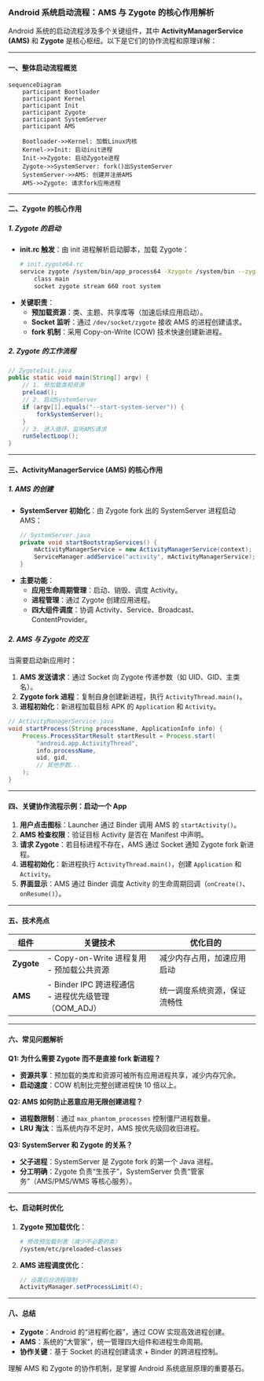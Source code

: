 ### **Android 系统启动流程：AMS 与 Zygote 的核心作用解析**

Android 系统的启动流程涉及多个关键组件，其中 **ActivityManagerService (AMS)** 和 **Zygote** 是核心枢纽。以下是它们的协作流程和原理详解：

---

#### **一、整体启动流程概览**
```mermaid
sequenceDiagram
    participant Bootloader
    participant Kernel
    participant Init
    participant Zygote
    participant SystemServer
    participant AMS

    Bootloader->>Kernel: 加载Linux内核
    Kernel->>Init: 启动init进程
    Init->>Zygote: 启动Zygote进程
    Zygote->>SystemServer: fork()出SystemServer
    SystemServer->>AMS: 创建并注册AMS
    AMS->>Zygote: 请求fork应用进程
```

---

#### **二、Zygote 的核心作用**
##### **1. Zygote 的启动**
- **init.rc 触发**：由 init 进程解析启动脚本，加载 Zygote：
  ```bash
  # init.zygote64.rc
  service zygote /system/bin/app_process64 -Xzygote /system/bin --zygote --start-system-server
      class main
      socket zygote stream 660 root system
  ```
- **关键职责**：
  - **预加载资源**：类、主题、共享库等（加速后续应用启动）。
  - **Socket 监听**：通过 `/dev/socket/zygote` 接收 AMS 的进程创建请求。
  - **fork 机制**：采用 Copy-on-Write (COW) 技术快速创建新进程。

##### **2. Zygote 的工作流程**
```java
// ZygoteInit.java
public static void main(String[] argv) {
    // 1. 预加载类和资源
    preload(); 
    // 2. 启动SystemServer
    if (argv[1].equals("--start-system-server")) {
        forkSystemServer();
    }
    // 3. 进入循环，监听AMS请求
    runSelectLoop();
}
```

---

#### **三、ActivityManagerService (AMS) 的核心作用**
##### **1. AMS 的创建**
- **SystemServer 初始化**：由 Zygote fork 出的 SystemServer 进程启动 AMS：
  ```java
  // SystemServer.java
  private void startBootstrapServices() {
      mActivityManagerService = new ActivityManagerService(context);
      ServiceManager.addService("activity", mActivityManagerService);
  }
  ```
- **主要功能**：
  - **应用生命周期管理**：启动、销毁、调度 Activity。
  - **进程管理**：通过 Zygote 创建应用进程。
  - **四大组件调度**：协调 Activity、Service、Broadcast、ContentProvider。

##### **2. AMS 与 Zygote 的交互**
当需要启动新应用时：
1. **AMS 发送请求**：通过 Socket 向 Zygote 传递参数（如 UID、GID、主类名）。
2. **Zygote fork 进程**：复制自身创建新进程，执行 `ActivityThread.main()`。
3. **进程初始化**：新进程加载目标 APK 的 `Application` 和 `Activity`。

```java
// ActivityManagerService.java
void startProcess(String processName, ApplicationInfo info) {
    Process.ProcessStartResult startResult = Process.start(
        "android.app.ActivityThread", 
        info.processName,
        uid, gid, 
        // 其他参数...
    );
}
```

---

#### **四、关键协作流程示例：启动一个 App**
1. **用户点击图标**：Launcher 通过 Binder 调用 AMS 的 `startActivity()`。
2. **AMS 检查权限**：验证目标 Activity 是否在 Manifest 中声明。
3. **请求 Zygote**：若目标进程不存在，AMS 通过 Socket 通知 Zygote fork 新进程。
4. **进程初始化**：新进程执行 `ActivityThread.main()`，创建 `Application` 和 `Activity`。
5. **界面显示**：AMS 通过 Binder 调度 Activity 的生命周期回调（`onCreate()`、`onResume()`）。

---

#### **五、技术亮点**
| **组件**  | **关键技术**                                                                 | **优化目的**                     |
|-----------|-----------------------------------------------------------------------------|--------------------------------|
| **Zygote** | - Copy-on-Write 进程复用<br>- 预加载公共资源                                  | 减少内存占用，加速应用启动          |
| **AMS**    | - Binder IPC 跨进程通信<br>- 进程优先级管理（OOM_ADJ）                       | 统一调度系统资源，保证流畅性         |

---

#### **六、常见问题解析**
**Q1: 为什么需要 Zygote 而不是直接 fork 新进程？**  
- **资源共享**：预加载的类库和资源可被所有应用进程共享，减少内存冗余。
- **启动速度**：COW 机制比完整创建进程快 10 倍以上。

**Q2: AMS 如何防止恶意应用无限创建进程？**  
- **进程数限制**：通过 `max_phantom_processes` 控制僵尸进程数量。
- **LRU 淘汰**：当系统内存不足时，AMS 按优先级回收旧进程。

**Q3: SystemServer 和 Zygote 的关系？**  
- **父子进程**：SystemServer 是 Zygote fork 的第一个 Java 进程。
- **分工明确**：Zygote 负责“生孩子”，SystemServer 负责“管家务”（AMS/PMS/WMS 等核心服务）。

---

#### **七、启动耗时优化**
1. **Zygote 预加载优化**：
   ```bash
   # 修改预加载列表（减少不必要的类）
   /system/etc/preloaded-classes
   ```
2. **AMS 进程调度优化**：
   ```java
   // 设置后台进程限制
   ActivityManager.setProcessLimit(4);
   ```

---

#### **八、总结**
- **Zygote**：Android 的“进程孵化器”，通过 COW 实现高效进程创建。
- **AMS**：系统的“大管家”，统一管理四大组件和进程生命周期。
- **协作关键**：基于 Socket 的进程创建请求 + Binder 的跨进程控制。

理解 AMS 和 Zygote 的协作机制，是掌握 Android 系统底层原理的重要基石。